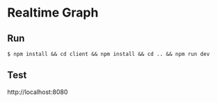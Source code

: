 # Realtime Graph

## Run

```
$ npm install && cd client && npm install && cd .. && npm run dev
```

## Test

http://localhost:8080
